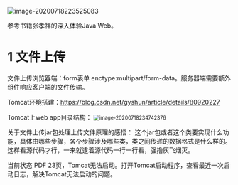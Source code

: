 ![image-20200718223525083](E:\git\gitLearn\Note4DeepintoJAVAWeb\note4DeepintoJavaWeb.assets\image-20200718223525083.png)

参考书籍张孝祥的深入体验Java Web。

# 1 文件上传

文件上传浏览器端：form表单 enctype:multipart/form-data。服务器端需要额外组件响应客户端的文件传输。

Tomcat环境搭建：https://blog.csdn.net/gyshun/article/details/80920227

Tomcat上web app目录结构：
<img src="E:\git\gitLearn\Note4DeepintoJAVAWeb\note4DeepintoJavaWeb.assets\image-20200718234742376.png" alt="image-20200718234742376" style="zoom:80%;" />

关于文件上传jar包处理上传文件原理的感悟：
这个jar包或者这个类要实现什么功能，具体由哪些步骤，各个步骤涉及哪些类，类之间传递的数据格式是什么样的。这样看源代码才行，一来就逮着源代码一行一行看，强撸灰飞烟灭。

当前状态 PDF 23页，Tomcat无法启动。打开Tomcat启动程序，查看最近一次启动日志，解决Tomcat无法启动的问题。